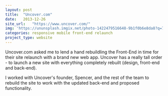 ```yaml
---
layout: post
title:  "Uncover.com"
date:   2013-12-26
site_url:   "https://www.uncover.com/"
img: 'https://ununsplash.imgix.net/photo-1422479516648-9b1f0b6e8da8?q=75&fm=jpg&s=c5f2b3df2a4c71532b3b354b8766503c'
categories: responsive mobile front-end relaunch
project_type: website
---
```

Uncover.com asked me to lend a hand rebuildling the Front-End in time for their site relaunch with a brand new web app. Uncover has a really tall order - to launch a new site with everything completely rebuilt (design, front-end and back-end).

I worked with Uncover's founder, Spencer, and the rest of the team to rebuild the site to work with the updated back-end and proposed functionality.